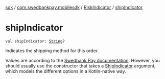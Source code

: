 [sdk](../../index.md) / [com.swedbankpay.mobilesdk](../index.md) / [RiskIndicator](index.md) / [shipIndicator](./ship-indicator.md)

# shipIndicator

`val shipIndicator: `[`String`](https://kotlinlang.org/api/latest/jvm/stdlib/kotlin/-string/index.html)`?`

Indicates the shipping method for this order.

Values are according to the
[Swedbank Pay documentation](https://developer.swedbankpay.com/checkout/payment-menu#request).
However, you should usually use the constructor that takes a [ShipIndicator](../-ship-indicator/index.md) argument, which
models the different options in a Kotlin-native way.


